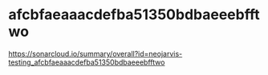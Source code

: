 # afcbfaeaaacdefba51350bdbaeeebfftwo
https://sonarcloud.io/summary/overall?id=neojarvis-testing_afcbfaeaaacdefba51350bdbaeeebfftwo
